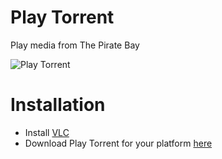 # Play Torrent
Play media from The Pirate Bay

![Play Torrent](https://raw.githubusercontent.com/samuelnovaes/play-torrent/master/assets/screenshot.png)

# Installation

- Install [VLC](https://www.videolan.org/vlc)
- Download Play Torrent for your platform [here](https://github.com/samuelnovaes/play-torrent/releases)
